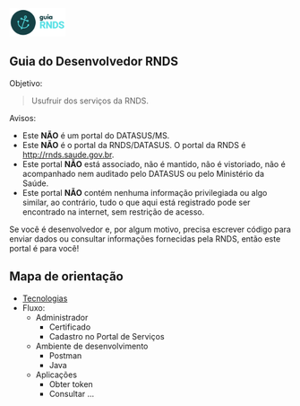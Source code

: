 <img src="./media/guia.png" width="100px">

## Guia do Desenvolvedor RNDS

Objetivo:

> Usufruir dos serviços da RNDS.

Avisos:

- Este **NÃO** é um portal do DATASUS/MS.
- Este **NÃO** é o portal da RNDS/DATASUS. O portal da RNDS é http://rnds.saude.gov.br.
- Este portal **NÃO** está associado, não é mantido, não é vistoriado, não é acompanhado nem auditado pelo DATASUS ou pelo Ministério da Saúde.
- Este portal **NÃO** contém nenhuma informação privilegiada ou algo similar, ao contrário, tudo o que aqui está registrado pode ser encontrado na internet, sem restrição de acesso.

Se você é desenvolvedor e, por algum motivo, precisa escrever código para enviar
dados ou consultar informações fornecidas pela RNDS, então este portal é para você!

## Mapa de orientação

- [Tecnologias](documentos/tecnologias.md)
- Fluxo:
  - Administrador
    - Certificado
    - Cadastro no Portal de Serviços
  - Ambiente de desenvolvimento
    - Postman
    - Java
  - Aplicações
    - Obter token
    - Consultar ...
